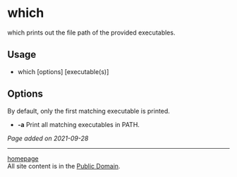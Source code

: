 # which
which prints out the file path of the provided executables.

## Usage
- which [options] [executable(s)]

## Options
By default, only the first matching executable is printed.
- **-a** Print all matching executables in PATH.

*Page added on 2021-09-28*

---

[homepage](../index.html)\
All site content is in the [Public Domain](http://unlicense.org/).
